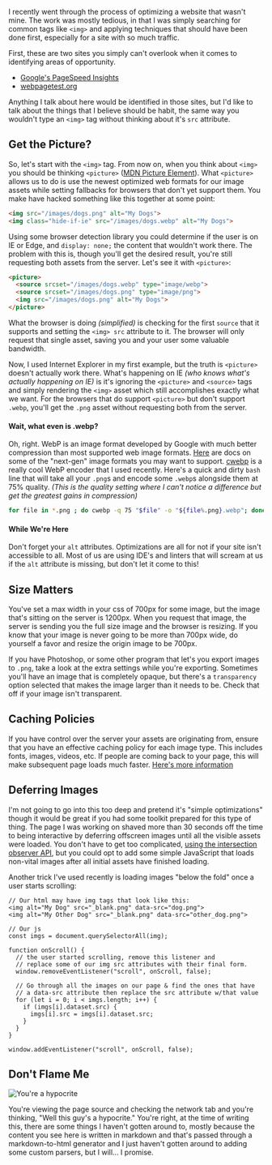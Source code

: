 I recently went through the process of optimizing a website that wasn't mine.
The work was mostly tedious, in that I was simply searching for common tags like
`<img>` and applying techniques that should have been done first, especially for
a site with so much traffic.

First, these are two sites you simply can't overlook when it comes to identifying
areas of opportunity.

 * [Google's PageSpeed Insights](https://developers.google.com/speed/pagespeed/insights/)
 * [webpagetest.org](https://www.webpagetest.org/)

Anything I talk about here would be identified in those sites, but I'd like to talk
about the things that I believe should be habit, the same way you wouldn't type an `<img>`
tag without thinking about it's `src` attribute.

## Get the Picture?

So, let's start with the `<img>` tag. From now on, when you think about `<img>` you should
be thinking `<picture>` ([MDN Picture Element](https://developer.mozilla.org/en-US/docs/Web/HTML/Element/picture)).
What `<picture>` allows us to do is use the newest optimized web formats for our image assets
while setting fallbacks for browsers that don't yet support them. You make have hacked something
like this together at some point:

```html
<img src="/images/dogs.png" alt="My Dogs">
<img class="hide-if-ie" src="/images/dogs.webp" alt="My Dogs">
```

Using some browser detection library you could determine if the user is on IE or Edge, and
`display: none;` the content that wouldn't work there. The problem with this is, though you'll
get the desired result, you're still requesting both assets from the server. Let's see it
with `<picture>`:

```html
<picture>
  <source srcset="/images/dogs.webp" type="image/webp">
  <source srcset="/images/dogs.png" type="image/png">
  <img src="/images/dogs.png" alt="My Dogs">
</picture>
```

What the browser is doing _(simplified)_ is checking for the first `source` that it supports
and setting the `<img> src` attribute to it. The browser will only request that single asset,
saving you and your user some valuable bandwidth.

Now, I used Internet Explorer in my first example, but the truth is `<picture>` doesn't actually
work there. What's happening on IE _(who knows what's actually happening on IE)_ is it's
ignoring the `<picture>` and `<source>` tags and simply rendering the `<img>` asset which
still accomplishes exactly what we want. For the browsers that do support `<picture>` but don't
support `.webp`, you'll get the `.png` asset without requesting both from the server.

#### Wait, what even is .webp?

Oh, right. WebP is an image format developed by Google with much better compression than
most supported web image formats. [Here](https://developers.google.com/web/tools/lighthouse/audits/webp)
are docs on some of the "next-gen" image formats you may want to support. 
[cwebp](https://developers.google.com/speed/webp/docs/cwebp) is a really cool WebP encoder
that I used recently. Here's a quick and dirty `bash` line that will take all your `.png`s
and encode some `.webp`s alongside them at 75% quality. _(This is the quality setting where
I can't notice a difference but get the greatest gains in compression)_

```bash
for file in *.png ; do cwebp -q 75 "$file" -o "${file%.png}.webp"; done
```

#### While We're Here

Don't forget your `alt` attributes. Optimizations are all for not if your site isn't
accessible to all. Most of us are using IDE's and linters that will scream at us if
the `alt` attribute is missing, but don't let it come to this!

## Size Matters

You've set a max width in your css of 700px for some image, but the image that's sitting
on the server is 1200px. When you request that image, the server is sending you the full
size image and the browser is resizing. If you know that your image is never going to be
more than 700px wide, do yourself a favor and resize the origin image to be 700px.

If you have Photoshop, or some other program that let's you export images to `.png`,
take a look at the extra settings while you're exporting. Sometimes you'll have an image that
is completely opaque, but there's a `transparency` option selected that makes the image
larger than it needs to be. Check that off if your image isn't transparent.

## Caching Policies

If you have control over the server your assets are originating from, ensure that you
have an effective caching policy for each image type. This includes fonts, images,
videos, etc. If people are coming back to your page, this will make subsequent
page loads much faster. 
[Here's more information](https://developers.google.com/web/tools/lighthouse/audits/cache-policy)

## Deferring Images

I'm not going to go into this too deep and pretend it's "simple optimizations" though it would
be great if you had some toolkit prepared for this type of thing. The page I was working
on shaved more than 30 seconds off the time to being interactive by deferring offscreen
images until all the visible assets were loaded. You don't have to get too complicated,
[using the intersection observer API](https://developer.mozilla.org/en-US/docs/Web/API/Intersection_Observer_API),
but you could opt to add some simple JavaScript that loads non-vital images after all
initial assets have finished loading.

Another trick I've used recently is loading images "below the fold" once a user starts
scrolling:

```
// Our html may have img tags that look like this:
<img alt="My Dog" src="_blank.png" data-src="dog.png">
<img alt="My Other Dog" src="_blank.png" data-src="other_dog.png">

// Our js
const imgs = document.querySelectorAll(img);

function onScroll() {
  // the user started scrolling, remove this listener and
  // replace some of our img src attributes with their final form.
  window.removeEventListener("scroll", onScroll, false);
  
  // Go through all the images on our page & find the ones that have
  // a data-src attribute then replace the src attribute w/that value
  for (let i = 0; i < imgs.length; i++) {
    if (imgs[i].dataset.src) {
      imgs[i].src = imgs[i].dataset.src;
    }
  }
}

window.addEventListener("scroll", onScroll, false);
```

## Don't Flame Me

![You're a hypocrite](/assets/blogs/simple-img-optimizations/hypocrite.png)

You're viewing the page source and checking the network tab and you're thinking,
"Well this guy's a hypocrite." You're right, at the time of writing this, there
are some things I haven't gotten around to, mostly because the content you see here
is written in markdown and that's passed through a markdown-to-html generator and
I just haven't gotten around to adding some custom parsers, but I will... I promise.

